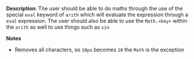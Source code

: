 __Description__: The user should be able to do maths through the use of the special `eval` keyword of `arith` which will evaluate the expression through a `eval` expression. The user should also be able to use the `Math.<key>` within the `arith` as well to use things such as `sin`

__Notes__

- Removes all characters, so `10px` becomes `10` the `Math` is the exception
